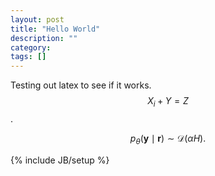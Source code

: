 ```yaml
---
layout: post
title: "Hello World"
description: ""
category: 
tags: []
---
```


Testing out latex to see if it works. $$X_i + Y = Z$$.

$$p_\theta (\mathbf y \mid \mathbf r) \sim \mathscr D(\alpha H).$$

{% include JB/setup %}
